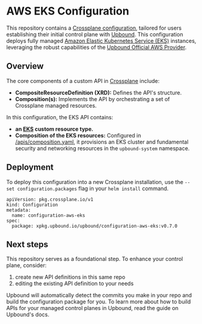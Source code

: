 # AWS EKS Configuration

This repository contains a [Crossplane configuration](https://docs.crossplane.io/latest/concepts/packages/#configuration-packages), tailored for users establishing their initial control plane with [Upbound](https://cloud.upbound.io). This configuration deploys fully managed [Amazon Elastic Kubernetes Service (EKS)](https://aws.amazon.com/eks/) instances, leveraging the robust capabilities of the [Upbound Official AWS Provider](https://marketplace.upbound.io/providers/upbound/provider-family-aws).

## Overview

The core components of a custom API in [Crossplane](https://docs.crossplane.io/latest/getting-started/introduction/) include:

- **CompositeResourceDefinition (XRD):** Defines the API's structure.
- **Composition(s):** Implements the API by orchestrating a set of Crossplane managed resources.

In this configuration, the EKS API contains:

- **an [EKS](/apis/definition.yaml) custom resource type.**
- **Composition of the EKS resources:** Configured in [/apis/composition.yaml](/apis/composition.yaml), it provisions an EKS cluster and fundamental security and networking resources in the `upbound-system` namespace.

## Deployment

To deploy this configuration into a new Crossplane installation, use the `--set configuration.packages` flag in your `helm install` command.

```shell
apiVersion: pkg.crossplane.io/v1
kind: Configuration
metadata:
  name: configuration-aws-eks
spec:
  package: xpkg.upbound.io/upbound/configuration-aws-eks:v0.7.0
```

## Next steps

This repository serves as a foundational step. To enhance your control plane, consider:

1. create new API definitions in this same repo
2. editing the existing API definition to your needs


Upbound will automatically detect the commits you make in your repo and build the configuration package for you. To learn more about how to build APIs for your managed control planes in Upbound, read the guide on Upbound's docs.
